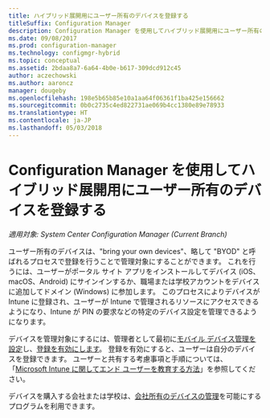 ```yaml
---
title: ハイブリッド展開用にユーザー所有のデバイスを登録する
titleSuffix: Configuration Manager
description: Configuration Manager を使用してハイブリッド展開用にユーザー所有のデバイスを登録するさまざまな方法について説明します。
ms.date: 09/08/2017
ms.prod: configuration-manager
ms.technology: configmgr-hybrid
ms.topic: conceptual
ms.assetid: 2bdaa8a7-6a64-4b0e-b617-309dcd912c45
author: aczechowski
ms.author: aaroncz
manager: dougeby
ms.openlocfilehash: 198e5b65b85e10a1aa64f06361f1ba425e156662
ms.sourcegitcommit: 0b0c2735c4ed822731ae069b4cc1380e89e78933
ms.translationtype: HT
ms.contentlocale: ja-JP
ms.lasthandoff: 05/03/2018
---
```

# <a name="enroll-user-owned-devices-for-hybrid-deployments-with-configuration-manager"></a>Configuration Manager を使用してハイブリッド展開用にユーザー所有のデバイスを登録する

*適用対象: System Center Configuration Manager (Current Branch)*

ユーザー所有のデバイスは、"bring your own devices"、略して "BYOD" と呼ばれるプロセスで登録を行うことで管理対象にすることができます。 これを行うには、ユーザーがポータル サイト アプリをインストールしてデバイス (iOS、macOS、Android) にサインインするか、職場または学校アカウントをデバイスに追加してドメイン (Windows) に参加します。 このプロセスによりデバイスが Intune に登録され、ユーザーが Intune で管理されるリソースにアクセスできるようになり、Intune が PIN の要求などの特定のデバイス設定を管理できるようになります。

デバイスを管理対象にするには、管理者として最初に[モバイル デバイス管理を設定](setup-hybrid-mdm.md)し、[登録を有効にします](enable-platform-enrollment.md)。 登録を有効にすると、ユーザーは自分のデバイスを登録できます。 ユーザーと共有する考慮事項と手順については、「[Microsoft Intune に関してエンド ユーザーを教育する方法](https://docs.microsoft.com/intune/end-user-educate)」を参照してください。

デバイスを購入する会社または学校は、[会社所有のデバイスの管理](enroll-company-owned-devices.md)を可能にするプログラムを利用できます。
